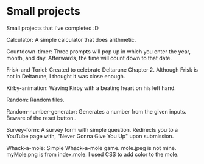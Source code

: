 # Small projects
Small projects that I've completed :D

Calculator: A simple calculator that does arithmetic.

Countdown-timer: Three prompts will pop up in which you enter the year, month, and day. Afterwards, the time will count down to that date.

Frisk-and-Toriel: Created to celebrate Deltarune Chapter 2. Although Frisk is not in Deltarune, I thought it was close enough.

Kirby-animation: Waving Kirby with a beating heart on his left hand.

Random: Random files.

Random-number-generator: Generates a number from the given inputs. Beware of the reset button..

Survey-form: A survey form with simple question. Redirects you to a YouTube page with, "Never Gonna Give You Up" upon submission.

Whack-a-mole: Simple Whack-a-mole game. mole.jpeg is not mine. myMole.png is from index.mole. I used CSS to add color to the mole.
